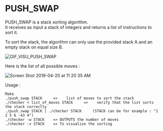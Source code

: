 # PUSH_SWAP

PUSH_SWAP is a stack sorting algorithm.  
It receives as input a stack of integers and returns a list of instructions to sort it.

To sort the stack, the algorithm can only use the provided stack A and an empty stack on equal size B.  

![GIF_VISU_PUSH_SWAP](https://user-images.githubusercontent.com/41552833/56455917-4f9c4980-6365-11e9-8373-4b06f391b561.gif)


Here is the list of all possible moves :

![Screen Shot 2019-04-20 at 11 20 35 AM](https://user-images.githubusercontent.com/41552833/56455457-d00b7c00-635e-11e9-9895-d9682f93f56a.png)

Usage :
```
Make
./push_swap STACK     =>    list of moves to sort the stack
./checker < list_of_moves STACK     =>    verify that the list sorts the stack correclty
./push_swap STACK | ./checker STACK     (STACK can be for example : "1 2 5 6 -43 4")
./checker -w STACK    => OUTPUTS the number of moves
./checker -v STACK    => To visualize the sorting
```
